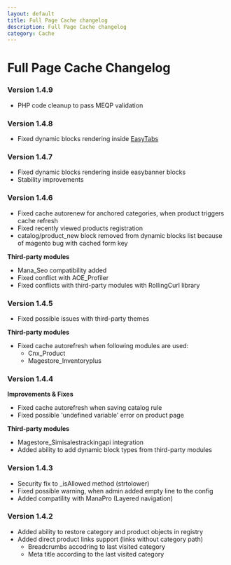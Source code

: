 ```yaml
---
layout: default
title: Full Page Cache changelog
description: Full Page Cache changelog
category: Cache
---
```


# Full Page Cache Changelog

### Version 1.4.9

 -  PHP code cleanup to pass MEQP validation

### Version 1.4.8

 -  Fixed dynamic blocks rendering inside [EasyTabs](/m1/extensions/easytabs/)

### Version 1.4.7

 -  Fixed dynamic blocks rendering inside easybanner blocks
 -  Stability improvements

### Version 1.4.6

 -  Fixed cache autorenew for anchored categories, when product triggers cache refresh
 -  Fixed recently viewed products registration
 -  catalog/product_new block removed from dynamic blocks list because of magento
    bug with cached form key

 **Third-party modules**

 -  Mana_Seo compatibility added
 -  Fixed conflict with AOE_Profiler
 -  Fixed conflicts with third-party modules with RollingCurl library

### Version 1.4.5

 -  Fixed possible issues with third-party themes

**Third-party modules**

 -  Fixed cache autorefresh when following modules are used:
    - Cnx_Product
    - Magestore_Inventoryplus

### Version 1.4.4

**Improvements & Fixes**

 -  Fixed cache autorefresh when saving catalog rule
 -  Fixed possible 'undefined variable' error on product page

**Third-party modules**

 -  Magestore_Simisalestrackingapi integration
 -  Added ability to add dynamic block types from third-party modules

### Version 1.4.3

 -  Security fix to _isAllowed method (strtolower)
 -  Fixed possible warning, when admin added empty line to the config
 -  Added compatility with ManaPro (Layered navigation)

### Version 1.4.2

 -  Added ability to restore category and product objects in registry
 -  Added direct product links support (links without category path)
    - Breadcrumbs accodring to last visited category
    - Meta title according to the last visited category
